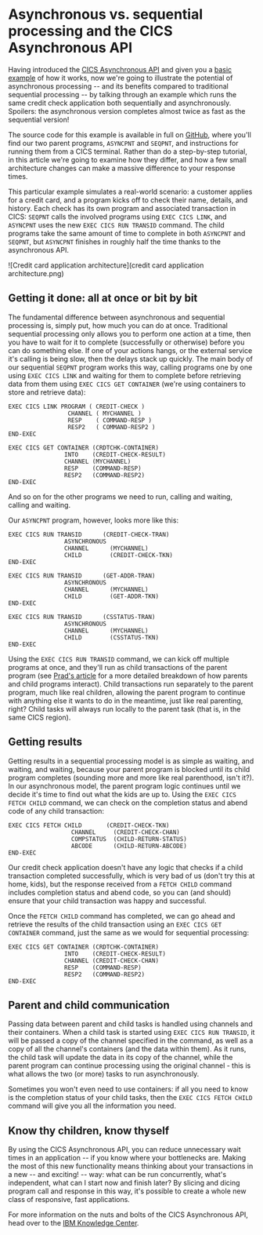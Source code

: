 # Asynchronous vs. sequential processing and the CICS Asynchronous API

Having introduced the [CICS Asynchronous API][prad] and given you a [basic example][chris] of how it works, now we're going to illustrate the potential of asynchronous processing -- and its benefits compared to traditional sequential processing -- by talking through an example which runs the same credit check application both sequentially and asynchronously. Spoilers: the asynchronous version completes almost twice as fast as the sequential version!

The source code for this example is available in full on [GitHub][github], where you'll find our two parent programs, `ASYNCPNT` and `SEQPNT`, and instructions for running them from a CICS terminal. Rather than do a step-by-step tutorial, in this article we're going to examine how they differ, and how a few small architecture changes can make a massive difference to your response times.

This particular example simulates a real-world scenario: a customer applies for a credit card, and a program kicks off to check their name, details, and history. Each check has its own program and associated transaction in CICS: `SEQPNT` calls the involved programs using `EXEC CICS LINK`, and `ASYNCPNT` uses the new `EXEC CICS RUN TRANSID` command. The child programs take the same amount of time to complete in both `ASYNCPNT` and `SEQPNT`, but `ASYNCPNT` finishes in roughly half the time thanks to the asynchronous API.

![Credit card application architecture](credit card application architecture.png)

## Getting it done: all at once or bit by bit

The fundamental difference between asynchronous and sequential processing is, simply put, how much you can do at once. Traditional sequential processing only allows you to perform one action at a time, then you have to wait for it to complete (successfully or otherwise) before you can do something else. If one of your actions hangs, or the external service it's calling is being slow, then the delays stack up quickly. The main body of our sequential `SEQPNT` program works this way, calling programs one by one using `EXEC CICS LINK` and waiting for them to complete before retrieving data from them using `EXEC CICS GET CONTAINER` (we're using containers to store and retrieve data):

    EXEC CICS LINK PROGRAM ( CREDIT-CHECK )
                     CHANNEL ( MYCHANNEL )
                     RESP    ( COMMAND-RESP )
                     RESP2   ( COMMAND-RESP2 )
    END-EXEC

    EXEC CICS GET CONTAINER (CRDTCHK-CONTAINER)
                    INTO    (CREDIT-CHECK-RESULT)
                    CHANNEL (MYCHANNEL)
                    RESP    (COMMAND-RESP)
                    RESP2   (COMMAND-RESP2)
    END-EXEC

And so on for the other programs we need to run, calling and waiting, calling and waiting.

Our `ASYNCPNT` program, however, looks more like this:

    EXEC CICS RUN TRANSID      (CREDIT-CHECK-TRAN)
                    ASYNCHRONOUS
                    CHANNEL      (MYCHANNEL)
                    CHILD        (CREDIT-CHECK-TKN)
    END-EXEC

    EXEC CICS RUN TRANSID      (GET-ADDR-TRAN)
                    ASYNCHRONOUS
                    CHANNEL      (MYCHANNEL)
                    CHILD        (GET-ADDR-TKN)
    END-EXEC

    EXEC CICS RUN TRANSID      (CSSTATUS-TRAN)
                    ASYNCHRONOUS
                    CHANNEL      (MYCHANNEL)
                    CHILD        (CSSTATUS-TKN)
    END-EXEC

Using the `EXEC CICS RUN TRANSID` command, we can kick off multiple programs at once, and they'll run as child transactions of the parent program (see [Prad's article][prad] for a more detailed breakdown of how parents and child programs interact). Child transactions run separately to the parent program, much like real children, allowing the parent program to continue with anything else it wants to do in the meantime, just like real parenting, right? Child tasks will always run locally to the parent task (that is, in the same CICS region).

## Getting results

Getting results in a sequential processing model is as simple as waiting, and waiting, and waiting, because your parent program is blocked until its child program completes (sounding more and more like real parenthood, isn't it?). In our asynchronous model, the parent program logic continues until we decide it's time to find out what the kids are up to. Using the `EXEC CICS FETCH CHILD` command, we can check on the completion status and abend code of any child transaction:

    EXEC CICS FETCH CHILD       (CREDIT-CHECK-TKN)
                      CHANNEL     (CREDIT-CHECK-CHAN)
                      COMPSTATUS  (CHILD-RETURN-STATUS)
                      ABCODE      (CHILD-RETURN-ABCODE)
    END-EXEC

Our credit check application doesn't have any logic that checks if a child transaction completed successfully, which is very bad of us (don't try this at home, kids), but the response received from a `FETCH CHILD` command includes completion status and abend code, so you can (and should) ensure that your child transaction was happy and successful.

Once the `FETCH CHILD` command has completed, we can go ahead and retrieve the results of the child transaction using an `EXEC CICS GET CONTAINER` command, just the same as we would for sequential processing:

    EXEC CICS GET CONTAINER (CRDTCHK-CONTAINER)
                    INTO    (CREDIT-CHECK-RESULT)
                    CHANNEL (CREDIT-CHECK-CHAN)
                    RESP    (COMMAND-RESP)
                    RESP2   (COMMAND-RESP2)
    END-EXEC

## Parent and child communication

Passing data between parent and child tasks is handled using channels and their containers. When a child task is started using `EXEC CICS RUN TRANSID`, it will be passed a copy of the channel specified in the command, as well as a copy of all the channel's containers (and the data within them). As it runs, the child task will update the data in its copy of the channel, while the parent program can continue processing using the original channel - this is what allows the two (or more) tasks to run asynchronously.

Sometimes you won't even need to use containers: if all you need to know is the completion status of your child tasks, then the `EXEC CICS FETCH CHILD` command will give you all the information you need.

## Know thy children, know thyself

By using the CICS Asynchronous API, you can reduce unnecessary wait times in an application -- if you know where your bottlenecks are. Making the most of this new functionality means thinking about your transactions in a new -- and exciting! -- way: what can be run concurrently, what's independent, what can I start now and finish later? By slicing and dicing program call and response in this way, it's possible to create a whole new class of responsive, fast applications.

For more information on the nuts and bolts of the CICS Asynchronous API, head over to the [IBM Knowledge Center][kc].

[prad]: https://developer.ibm.com/cics/2016/07/22/introducing-asynchronous-api/
[kc]: https://www.ibm.com/support/knowledgecenter/SSGMCP_5.4.0/fundamentals/asynchronous/async-api.html?pos=2
[chris]: https://developer.ibm.com/cics/2016/07/25/how-to-use-the-cics-asynchronous-api-commands/
[github]: https://github.com/cicsdev/cics-async-api-credit-card-application-example
